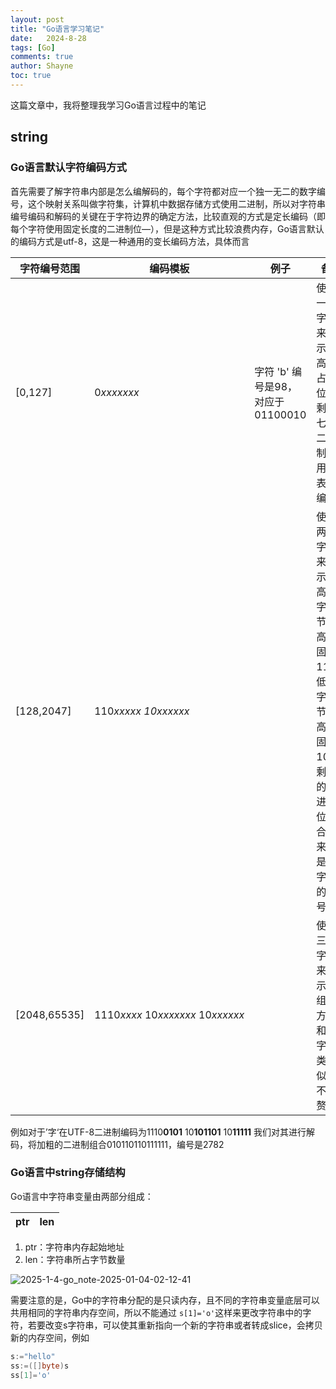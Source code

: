 ```yaml
---
layout: post
title: "Go语言学习笔记"
date:   2024-8-28
tags: [Go]
comments: true
author: Shayne
toc: true
---
```

这篇文章中，我将整理我学习Go语言过程中的笔记

<!-- more -->

## string

### Go语言默认字符编码方式

首先需要了解字符串内部是怎么编解码的，每个字符都对应一个独一无二的数字编号，这个映射关系叫做字符集，计算机中数据存储方式使用二进制，所以对字符串编号编码和解码的关键在于字符边界的确定方法，比较直观的方式是定长编码（即每个字符使用固定长度的二进制位—），但是这种方式比较浪费内存，Go语言默认的编码方式是utf-8，这是一种通用的变长编码方法，具体而言

| 字符编号范围 | 编码模板                                  | 例子                              | 备注                                                                                                          |
| ------------ | ----------------------------------------- | --------------------------------- | ------------------------------------------------------------------------------------------------------------- |
| [0,127]      | 0*xxxxxxx*                              | 字符 'b' 编号是98，对应于01100010 | 使用一个字节来表示，高位0占位，剩下七位二进制位用于表示编号                                                   |
| [128,2047]   | 110*xxxxx *10*xxxxxx*                |                                   | 使用两个字节来表示，高位字节，高位固定110；<br />低位字节，高位固定10，剩余的二进制位组合起来就是该字符的编号 |
| [2048,65535] | 1110*xxxx* 10*xxxxxxx* 10*xxxxxx* |                                   | 使用三个字节来表示，组合方式和双字节类似，不作赘述                                                            |

例如对于’字‘在UTF-8二进制编码为1110**0101** 10**101101** 10**11111** 我们对其进行解码，将加粗的二进制组合010110110111111，编号是2782

### Go语言中string存储结构

Go语言中字符串变量由两部分组成：

| ptr | len |
| --- | --- |

1. ptr：字符串内存起始地址
2. len：字符串所占字节数量

![2025-1-4-go_note-2025-01-04-02-12-41](https://secret-land.oss-cn-hangzhou.aliyuncs.com/blog/2025-1-4-go_note-2025-01-04-02-12-41.png)

需要注意的是，Go中的字符串分配的是只读内存，且不同的字符串变量底层可以共用相同的字符串内存空间，所以不能通过 `s[1]='o'`这样来更改字符串中的字符，若要改变s字符串，可以使其重新指向一个新的字符串或者转成slice，会拷贝新的内存空间，例如

```go
s:="hello"
ss:=([]byte)s
ss[1]='o'
```
